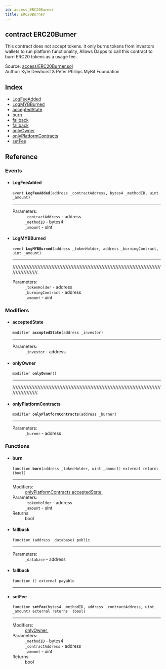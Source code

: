 ```yaml
---
id: access_ERC20Burner
title: ERC20Burner
---
```


<div class="contract-doc"><div class="contract"><h2 class="contract-header"><span class="contract-kind">contract</span> ERC20Burner</h2><p class="description">This contract does not accept tokens. It only burns tokens from investors wallets to run platform functionality, Allows Dapps to call this contract to burn ERC20 tokens as a usage fee.</p><div class="source">Source: <a href="https://github.com/MyBitFoundation/MyBit-Network.tech//blob/v0.1.9/contracts/access/ERC20Burner.sol" target="_blank">access/ERC20Burner.sol</a></div><div class="author">Author: Kyle Dewhurst &amp; Peter Phillips MyBit Foundation</div></div><div class="index"><h2>Index</h2><ul><li><a href="access_ERC20Burner.html#LogFeeAdded">LogFeeAdded</a></li><li><a href="access_ERC20Burner.html#LogMYBBurned">LogMYBBurned</a></li><li><a href="access_ERC20Burner.html#acceptedState">acceptedState</a></li><li><a href="access_ERC20Burner.html#burn">burn</a></li><li><a href="access_ERC20Burner.html#">fallback</a></li><li><a href="access_ERC20Burner.html#">fallback</a></li><li><a href="access_ERC20Burner.html#onlyOwner">onlyOwner</a></li><li><a href="access_ERC20Burner.html#onlyPlatformContracts">onlyPlatformContracts</a></li><li><a href="access_ERC20Burner.html#setFee">setFee</a></li></ul></div><div class="reference"><h2>Reference</h2><div class="events"><h3>Events</h3><ul><li><div class="item event"><span id="LogFeeAdded" class="anchor-marker"></span><h4 class="name">LogFeeAdded</h4><div class="body"><code class="signature">event <strong>LogFeeAdded</strong><span>(address _contractAddress, bytes4 _methodID, uint _amount) </span></code><hr/><dl><dt><span class="label-parameters">Parameters:</span></dt><dd><div><code>_contractAddress</code> - address</div><div><code>_methodID</code> - bytes4</div><div><code>_amount</code> - uint</div></dd></dl></div></div></li><li><div class="item event"><span id="LogMYBBurned" class="anchor-marker"></span><h4 class="name">LogMYBBurned</h4><div class="body"><code class="signature">event <strong>LogMYBBurned</strong><span>(address _tokenHolder, address _burningContract, uint _amount) </span></code><hr/><div class="description"><p>///////////////////////////////////////////////////////////////////////////////////////////////////////////////.</p></div><dl><dt><span class="label-parameters">Parameters:</span></dt><dd><div><code>_tokenHolder</code> - address</div><div><code>_burningContract</code> - address</div><div><code>_amount</code> - uint</div></dd></dl></div></div></li></ul></div><div class="modifiers"><h3>Modifiers</h3><ul><li><div class="item modifier"><span id="acceptedState" class="anchor-marker"></span><h4 class="name">acceptedState</h4><div class="body"><code class="signature">modifier <strong>acceptedState</strong><span>(address _investor) </span></code><hr/><dl><dt><span class="label-parameters">Parameters:</span></dt><dd><div><code>_investor</code> - address</div></dd></dl></div></div></li><li><div class="item modifier"><span id="onlyOwner" class="anchor-marker"></span><h4 class="name">onlyOwner</h4><div class="body"><code class="signature">modifier <strong>onlyOwner</strong><span>() </span></code><hr/><div class="description"><p>///////////////////////////////////////////////////////////////////////////////////////////////////////////////.</p></div></div></div></li><li><div class="item modifier"><span id="onlyPlatformContracts" class="anchor-marker"></span><h4 class="name">onlyPlatformContracts</h4><div class="body"><code class="signature">modifier <strong>onlyPlatformContracts</strong><span>(address _burner) </span></code><hr/><dl><dt><span class="label-parameters">Parameters:</span></dt><dd><div><code>_burner</code> - address</div></dd></dl></div></div></li></ul></div><div class="functions"><h3>Functions</h3><ul><li><div class="item function"><span id="burn" class="anchor-marker"></span><h4 class="name">burn</h4><div class="body"><code class="signature">function <strong>burn</strong><span>(address _tokenHolder, uint _amount) </span><span>external </span><span>returns  (bool) </span></code><hr/><dl><dt><span class="label-modifiers">Modifiers:</span></dt><dd><a href="access_ERC20Burner.html#onlyPlatformContracts">onlyPlatformContracts </a><a href="access_ERC20Burner.html#acceptedState">acceptedState </a></dd><dt><span class="label-parameters">Parameters:</span></dt><dd><div><code>_tokenHolder</code> - address</div><div><code>_amount</code> - uint</div></dd><dt><span class="label-return">Returns:</span></dt><dd>bool</dd></dl></div></div></li><li><div class="item function"><span id="fallback" class="anchor-marker"></span><h4 class="name">fallback</h4><div class="body"><code class="signature">function <strong></strong><span>(address _database) </span><span>public </span></code><hr/><dl><dt><span class="label-parameters">Parameters:</span></dt><dd><div><code>_database</code> - address</div></dd></dl></div></div></li><li><div class="item function"><span id="fallback" class="anchor-marker"></span><h4 class="name">fallback</h4><div class="body"><code class="signature">function <strong></strong><span>() </span><span>external </span><span>payable </span></code><hr/></div></div></li><li><div class="item function"><span id="setFee" class="anchor-marker"></span><h4 class="name">setFee</h4><div class="body"><code class="signature">function <strong>setFee</strong><span>(bytes4 _methodID, address _contractAddress, uint _amount) </span><span>external </span><span>returns  (bool) </span></code><hr/><dl><dt><span class="label-modifiers">Modifiers:</span></dt><dd><a href="access_ERC20Burner.html#onlyOwner">onlyOwner </a></dd><dt><span class="label-parameters">Parameters:</span></dt><dd><div><code>_methodID</code> - bytes4</div><div><code>_contractAddress</code> - address</div><div><code>_amount</code> - uint</div></dd><dt><span class="label-return">Returns:</span></dt><dd>bool</dd></dl></div></div></li></ul></div></div></div>
